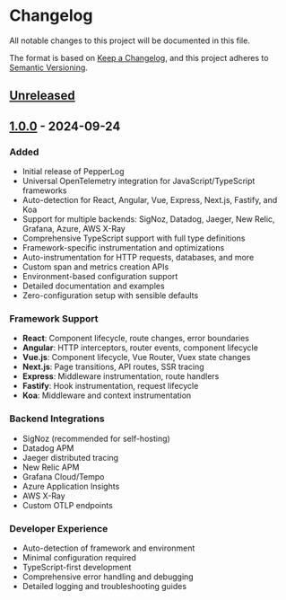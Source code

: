 # Changelog

All notable changes to this project will be documented in this file.

The format is based on [Keep a Changelog](https://keepachangelog.com/en/1.0.0/),
and this project adheres to [Semantic Versioning](https://semver.org/spec/v2.0.0.html).

## [Unreleased]

## [1.0.0] - 2024-09-24

### Added
- Initial release of PepperLog
- Universal OpenTelemetry integration for JavaScript/TypeScript frameworks
- Auto-detection for React, Angular, Vue, Express, Next.js, Fastify, and Koa
- Support for multiple backends: SigNoz, Datadog, Jaeger, New Relic, Grafana, Azure, AWS X-Ray
- Comprehensive TypeScript support with full type definitions
- Framework-specific instrumentation and optimizations
- Auto-instrumentation for HTTP requests, databases, and more
- Custom span and metrics creation APIs
- Environment-based configuration support
- Detailed documentation and examples
- Zero-configuration setup with sensible defaults

### Framework Support
- **React**: Component lifecycle, route changes, error boundaries
- **Angular**: HTTP interceptors, router events, component lifecycle
- **Vue.js**: Component lifecycle, Vue Router, Vuex state changes
- **Next.js**: Page transitions, API routes, SSR tracing
- **Express**: Middleware instrumentation, route handlers
- **Fastify**: Hook instrumentation, request lifecycle
- **Koa**: Middleware and context instrumentation

### Backend Integrations
- SigNoz (recommended for self-hosting)
- Datadog APM
- Jaeger distributed tracing
- New Relic APM
- Grafana Cloud/Tempo
- Azure Application Insights
- AWS X-Ray
- Custom OTLP endpoints

### Developer Experience
- Auto-detection of framework and environment
- Minimal configuration required
- TypeScript-first development
- Comprehensive error handling and debugging
- Detailed logging and troubleshooting guides

[Unreleased]: https://github.com/yourusername/pepper-log/compare/v1.0.0...HEAD
[1.0.0]: https://github.com/yourusername/pepper-log/releases/tag/v1.0.0